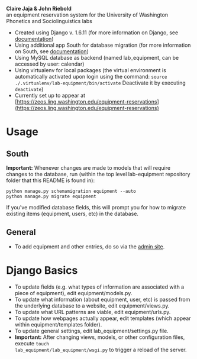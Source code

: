 <b>Claire Jaja & John Riebold</b><br />
an equipment reservation system for the University of Washington Phonetics and Sociolinguistics labs

* Created using Django v. 1.6.11 (for more information on Django, see [documentation](https://docs.djangoproject.com/en/1.6/))
* Using additional app South for database migration (for more information on South, see [documentation](http://south.readthedocs.org/en/latest/index.html))
* Using MySQL database as backend (named lab_equipment, can be accessed by user: calendar)
* Using virtualenv for local packages (the virtual environment is automatically activated upon login using the command: <code>source ./.virtualenv/lab-equipment/bin/activate</code> Deactivate it by executing <code>deactivate</code>)
* Currently set up to appear at [https://zeos.ling.washington.edu/equipment-reservations](https://zeos.ling.washington.edu/equipment-reservations)

# Usage
## South
<b>Important:</b> Whenever changes are made to models that will require changes to the database, run (within the top level lab-equipment repository folder that this README is found in):
    
    python manage.py schemamigration equipment --auto
    python manage.py migrate equipment
    
If you've modified database fields, this will prompt you for how to migrate existing items (equipment, users, etc) in the database.

## General
* To add equipment and other entries, do so via the [admin site](https://zeos.ling.washington.edu/equipment-reservations/admin/).

# Django Basics
* To update fields (e.g. what types of information are associated with a piece of equipment), edit equipment/models.py.
* To update what information (about equipment, user, etc) is passed from the underlying database to a website, edit equipment/views.py.
* To update what URL patterns are viable, edit equipment/urls.py.
* To update how webpages actually appear, edit templates (which appear within equipment/templates folder).
* To update general settings, edit lab_equipment/settings.py file.
* <b>Important:</b> After changing views, models, or other configuration files, execute <code>touch lab_equipment/lab_equipment/wsgi.py</code> to trigger a reload of the server.
